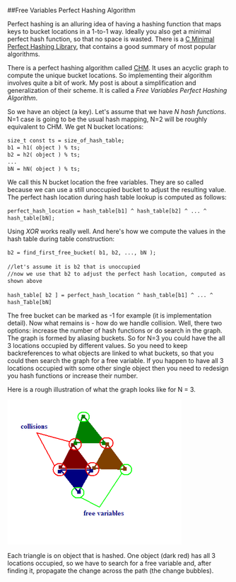 ##Free Variables Perfect Hashing Algorithm

  Perfect hashing is an alluring idea of having a hashing function that maps keys to 
  bucket locations in a 1-to-1 way. Ideally you also get a minimal perfect hash function,
  so that no space is wasted. There is a [C Minimal Perfect Hashing Library](http://cmph.sourceforge.net/),
  that contains a good summary of most popular algorithms.

  There is a perfect hashing algorithm called [CHM](http://cmph.sourceforge.net/chm.html).
  It uses an acyclic graph to compute the unique bucket locations. So implementing their algorithm involves 
  quite a bit of work. My post is about a simplification and generalization of their scheme. It is called
  a *Free Variables Perfect Hashing Algorithm*.

  So we have an object (a key). Let's assume that we have _N hash functions_. N=1 case is going to be the usual 
  hash mapping, N=2 will be roughly equivalent to CHM.
  We get N bucket locations:

    size_t const ts = size_of_hash_table;
    b1 = h1( object ) % ts; 
    b2 = h2( object ) % ts; 
    ... 
    bN = hN( object ) % ts;

  We call this N bucket location the free variables. They are so called because we can use a still unoccupied
  bucket to adjust the resulting value. The perfect hash location during hash table lookup is computed as follows:

    perfect_hash_location = hash_table[b1] ^ hash_table[b2] ^ ... ^ hash_table[bN];

  Using *XOR* works really well. And here's how we compute the values in the hash table during table construction:

    b2 = find_first_free_bucket( b1, b2, ..., bN ); 
    
    //let's assume it is b2 that is unoccupied
    //now we use that b2 to adjust the perfect hash location, computed as shown above

    hash_table[ b2 ] = perfect_hash_location ^ hash_table[b1] ^ ... ^ hash_Table[bN]
    
  The free bucket can be marked as -1 for example (it is implementation detail). Now what remains is - how do
  we handle collision. Well, there two options: increase the number of hash functions or do search in the graph.
  The graph is formed by aliasing buckets. So for N=3 you could have the all 3 locations occupied by different
  values. So you need to keep backreferences to what objects are linked to what buckets, so that you could
  then search the graph for a free variable. If you happen to have all 3 locations occupied with some other 
  single object then you need to redesign you hash functions or increase their number.

  Here is a rough illustration of what the graph looks like for N = 3.
  
  ![](images/free-variables-N3.png "Free Variables Algorithm for N=3")

  Each triangle is on object that is hashed. One object (dark red) has all 3 locations occupied, so we have
  to search for a free variable and, after finding it, propagate the change across the path (the change bubbles).


